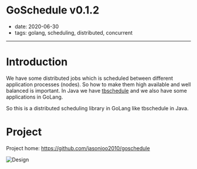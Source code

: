 GoSchedule v0.1.2
===

- date: 2020-06-30
- tags: golang, scheduling, distributed, concurrent

------------

# Introduction

We have some distributed jobs which is scheduled between different application processes (nodes). So how to make them high available and well balanced is important. In Java we have [tbschedule](https://jasonjoo2010.github.io/2019/07/31/tbschedule.html) and we also have some applications in GoLang.

So this is a distributed scheduling library in GoLang like tbschedule in Java.

# Project

Project home: https://github.com/jasonjoo2010/goschedule

![Design](https://github.com/jasonjoo2010/goschedule/raw/master/doc/design.png)


